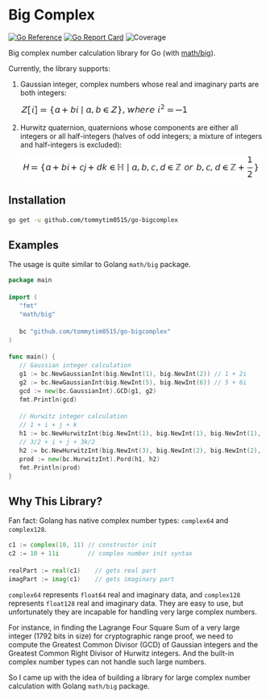 # Big Complex

[![Go Reference](https://pkg.go.dev/badge/github.com/tommytim0515/go-bigcomplex.svg)](https://pkg.go.dev/github.com/tommytim0515/go-bigcomplex)
[![Go Report Card](https://goreportcard.com/badge/github.com/tommytim0515/go-bigcomplex)](https://goreportcard.com/report/github.com/tommytim0515/go-bigcomplex)
![Coverage](https://img.shields.io/badge/Coverage-42.3%25-yellow)

Big complex number calculation library for Go (with [math/big](https://pkg.go.dev/math/big)).

Currently, the library supports:

1. Gaussian integer, complex numbers whose real and imaginary parts are both integers:

   ![gaussian_int](asset/image/gaussian_integer_formula.jpg)

2. Hurwitz quaternion, quaternions whose components are either all integers or all half-integers (halves of odd
   integers; a mixture of integers and half-integers is excluded):

   ![hurwitz_int](asset/image/hurwitz_integer_formula.jpg)

## Installation

```bash
go get -u github.com/tommytim0515/go-bigcomplex
```

## Examples

The usage is quite similar to Golang ```math/big``` package.

```go
package main

import (
   "fmt"
   "math/big"

   bc "github.com/tommytim0515/go-bigcomplex"
)

func main() {
   // Gaussian integer calculation
   g1 := bc.NewGaussianInt(big.NewInt(1), big.NewInt(2)) // 1 + 2i
   g2 := bc.NewGaussianInt(big.NewInt(5), big.NewInt(6)) // 5 + 6i
   gcd := new(bc.GaussianInt).GCD(g1, g2)
   fmt.Println(gcd)

   // Hurwitz integer calculation
   // 1 + i + j + k
   h1 := bc.NewHurwitzInt(big.NewInt(1), big.NewInt(1), big.NewInt(1), big.NewInt(1), false)
   // 3/2 + i + j + 3k/2
   h2 := bc.NewHurwitzInt(big.NewInt(3), big.NewInt(2), big.NewInt(2), big.NewInt(3), true)
   prod := new(bc.HurwitzInt).Pord(h1, h2)
   fmt.Println(prod)
}
````

## Why This Library?

Fan fact: Golang has native complex number types: ```complex64``` and ```complex128```.

```go
c1 := complex(10, 11) // constructor init
c2 := 10 + 11i        // complex number init syntax

realPart := real(c1)    // gets real part
imagPart := imag(c1)    // gets imaginary part
```

```complex64``` represents ```float64```  real and imaginary data, and ```complex128``` represents ```float128``` real
and imaginary data.
They are easy to use, but unfortunately they are incapable for handling very large complex numbers.

For instance, in finding the Lagrange Four Square Sum of a very large integer (1792 bits in size) for cryptographic
range proof,
we need to compute the Greatest Common Divisor (GCD) of Gaussian integers and the Greatest Common Right Divisor of
Hurwitz integers. And the built-in complex number types can not handle such large numbers.

So I came up with the idea of building a library for large complex number calculation with Golang ```math/big```
package.